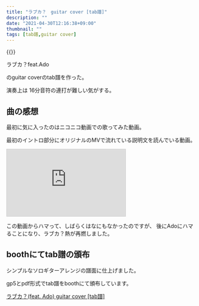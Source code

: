 ```yaml
---
title: "ラブカ？　guitar cover [tab譜]"
description: ""
date: "2021-04-30T12:16:38+09:00"
thumbnail: ""
tags: [tab譜,guitar cover]
---
```


{{<youtube PVUjWDBIGyc>}}

ラブカ？feat.Ado

のguitar coverのtab譜を作った。　

演奏上は
16分音符の連打が難しい気がする。

## 曲の感想
最初に気に入ったのはニコニコ動画での歌ってみた動画。

最初のイントロ部分にオリジナルのMVで流れている説明文を読んでいる動画。

<iframe width="312" height="176" src="https://ext.nicovideo.jp/thumb/sm37967735" scrolling="no" style="border:solid 1px #ccc;" frameborder="0"><a href="https://www.nicovideo.jp/watch/sm37967735">✦ 妖艶に『ラブカ？』歌ってみた ver.月乃</a></iframe>

この動画からハマって、しばらくはなにもなかったのですが、
後にAdoにハマることになり、ラブカ？熱が再燃しました。



## boothにてtab譜の頒布
シンプルなソロギターアレンジの譜面に仕上げました。

gp5とpdf形式でtab譜をboothにて頒布しています。

[ラブカ？(feat. Ado) guitar cover [tab譜]](https://subcul-science.booth.pm/items/2928910)